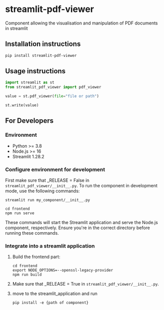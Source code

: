 # streamlit-pdf-viewer

Component allowing the visualisation and manipulation of PDF documents in streamlit 

## Installation instructions

```sh
pip install streamlit-pdf-viewer
```

## Usage instructions

```python
import streamlit as st
from streamlit_pdf_viewer import pdf_viewer

value = st.pdf_viewer(file="file or path")

st.write(value)
```


## For Developers

### Environment 
- Python >= 3.8
- Node.js >= 16
- Streamlit 1.28.2

### Configure environment for development

First make sure that _RELEASE = False in `streamlit_pdf_viewer/__init__.py`. 
To run the component in development mode, use the following commands:

```shell
streamlit run my_component/__init__.py

cd frontend
npm run serve
```

These commands will start the Streamlit application and serve the Node.js component, respectively. 
Ensure you're in the correct directory before running these commands.

### Integrate into a streamlit application

1. Build the frontend part: 

    ```shell
    cd frontend
    export NODE_OPTIONS=--openssl-legacy-provider
    npm run build 
    ```

1. Make sure that _RELEASE = True in `streamlit_pdf_viewer/__init__.py`.

2. move to the streamlit_application and run 

    ```shell
    pip install -e {path of component}
    ```